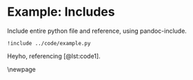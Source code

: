 # Example: Includes

Include entire python file and reference, using pandoc-include.

```{#lst:code1 caption="Listing caption"}
!include ../code/example.py
```

Heyho, referencing [@lst:code1].

\newpage
